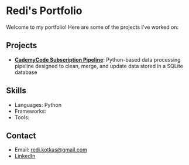 # Redi's Portfolio

Welcome to my portfolio! Here are some of the projects I've worked on:

## Projects
- **[CademyCode Subscription Pipeline](https://github.com/rkotkas/subscription-pipeline)**: Python-based data processing pipeline designed to clean, merge, and update data stored in a SQLite database

## Skills
- Languages: Python
- Frameworks: 
- Tools: 

## Contact
- Email: redi.kotkas@gmail.com
- [LinkedIn]([https://www.linkedin.com/in/redi-kotkas/])
